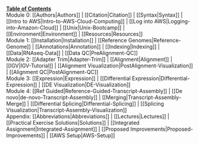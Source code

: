 **[Table of Contents](https://github.com/griffithlab/rnaseq_tutorial/wiki)**<br>
Module 0: [[Authors|Authors]] | [[Citation|Citation]] | [[Syntax|Syntax]] | [[Intro to AWS|Intro-to-AWS-Cloud-Computing]] | [[Log into AWS|Logging-into-Amazon-Cloud]] | [[Unix|Unix-Bootcamp]]  | [[Environment|Environment]] | [[Resources|Resources]]<br>
Module 1: [[Installation|Installation]] | [[Reference Genomes|Reference-Genome]] | [[Annotations|Annotation]] | [[Indexing|Indexing]] | [[Data|RNAseq-Data]] | [[Data QC|PreAlignment-QC]]<br>
Module 2: [[Adapter Trim|Adapter-Trim]] | [[Alignment|Alignment]] | [[IGV|IGV-Tutorial]] | [[Alignment Visualization|PostAlignment-Visualization]] | [[Alignment QC|PostAlignment-QC]]<br>
Module 3: [[Expression|Expression]] | [[Differential Expression|Differential-Expression]] | [[DE Visualization|DE-Visualization]]<br>
Module 4: [[Ref Guided|Reference-Guided-Transcript-Assembly]] | [[De novo|de-novo-Transcript-Assembly]] | [[Merging|Transcript-Assembly-Merge]] | [[Differential Splicing|Differential-Splicing]] | [[Splicing Visualization|Transcript-Assembly-Visualization]]<br>
Appendix: [[Abbreviations|Abbreviations]] | [[Lectures|Lectures]] | [[Practical Exercise Solutions|Solutions]] | [[Integrated Assignment|Integrated-Assignment]] | [[Proposed Improvements|Proposed-Improvements]] | [[AWS Setup|AWS-Setup]]<br>
